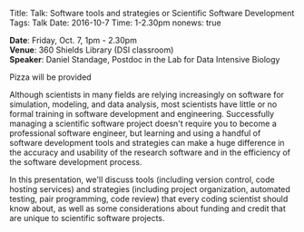 Title: Talk: Software tools and strategies or Scientific Software Development
Tags: Talk
Date: 2016-10-7
Time: 1-2.30pm
nonews: true

__Date__: Friday, Oct. 7, 1pm - 2.30pm   
__Venue__: 360 Shields Library (DSI classroom)   
__Speaker__: Daniel Standage, Postdoc in the Lab for Data Intensive Biology   

<div class='btn btn-info'>
Pizza will be provided
</div>

Although scientists in many fields are relying increasingly on software for simulation, modeling, and data analysis, most scientists have little or no formal training in software development and engineering. Successfully managing a scientific software project doesn't require you to become a professional software engineer, but learning and using a handful of software development tools and strategies can make a huge difference in the accuracy and usability of the research software and in the efficiency of the software development process.

In this presentation, we'll discuss tools (including version control, code hosting services) and strategies (including project organization, automated testing, pair programming, code review) that every coding scientist should know about, as well as some considerations about funding and credit that are unique to scientific software projects.
